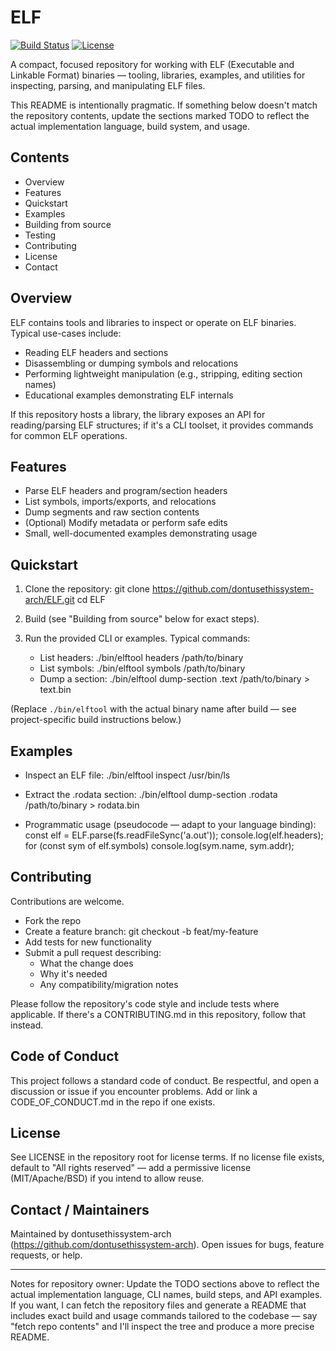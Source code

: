 # ELF

[![Build Status](https://img.shields.io/badge/build-unknown-lightgrey.svg)](https://github.com/dontusethissystem-arch/ELF/actions)
[![License](https://img.shields.io/badge/license-SEE_LICENSE-lightgrey.svg)](./LICENSE.md)

A compact, focused repository for working with ELF (Executable and Linkable Format) binaries — tooling, libraries, examples, and utilities for inspecting, parsing, and manipulating ELF files.

This README is intentionally pragmatic. If something below doesn't match the repository contents, update the sections marked TODO to reflect the actual implementation language, build system, and usage.

## Contents

- Overview
- Features
- Quickstart
- Examples
- Building from source
- Testing
- Contributing
- License
- Contact

## Overview

ELF contains tools and libraries to inspect or operate on ELF binaries. Typical use-cases include:

- Reading ELF headers and sections
- Disassembling or dumping symbols and relocations
- Performing lightweight manipulation (e.g., stripping, editing section names)
- Educational examples demonstrating ELF internals

If this repository hosts a library, the library exposes an API for reading/parsing ELF structures; if it's a CLI toolset, it provides commands for common ELF operations.

## Features

- Parse ELF headers and program/section headers
- List symbols, imports/exports, and relocations
- Dump segments and raw section contents
- (Optional) Modify metadata or perform safe edits
- Small, well-documented examples demonstrating usage

## Quickstart

1. Clone the repository:
   git clone https://github.com/dontusethissystem-arch/ELF.git
   cd ELF

2. Build (see "Building from source" below for exact steps).

3. Run the provided CLI or examples. Typical commands:
   - List headers:
     ./bin/elftool headers /path/to/binary
   - List symbols:
     ./bin/elftool symbols /path/to/binary
   - Dump a section:
     ./bin/elftool dump-section .text /path/to/binary > text.bin

(Replace `./bin/elftool` with the actual binary name after build — see project-specific build instructions below.)

## Examples

- Inspect an ELF file:
  ./bin/elftool inspect /usr/bin/ls

- Extract the .rodata section:
  ./bin/elftool dump-section .rodata /path/to/binary > rodata.bin

- Programmatic usage (pseudocode — adapt to your language binding):
  const elf = ELF.parse(fs.readFileSync('a.out'));
  console.log(elf.headers);
  for (const sym of elf.symbols) console.log(sym.name, sym.addr);

## Contributing

Contributions are welcome.

- Fork the repo
- Create a feature branch: git checkout -b feat/my-feature
- Add tests for new functionality
- Submit a pull request describing:
  - What the change does
  - Why it's needed
  - Any compatibility/migration notes

Please follow the repository's code style and include tests where applicable. If there's a CONTRIBUTING.md in this repository, follow that instead.

## Code of Conduct

This project follows a standard code of conduct. Be respectful, and open a discussion or issue if you encounter problems. Add or link a CODE_OF_CONDUCT.md in the repo if one exists.

## License

See LICENSE in the repository root for license terms. If no license file exists, default to "All rights reserved" — add a permissive license (MIT/Apache/BSD) if you intend to allow reuse.

## Contact / Maintainers

Maintained by dontusethissystem-arch (https://github.com/dontusethissystem-arch). Open issues for bugs, feature requests, or help.

---

Notes for repository owner: Update the TODO sections above to reflect the actual implementation language, CLI names, build steps, and API examples. If you want, I can fetch the repository files and generate a README that includes exact build and usage commands tailored to the codebase — say "fetch repo contents" and I'll inspect the tree and produce a more precise README.
